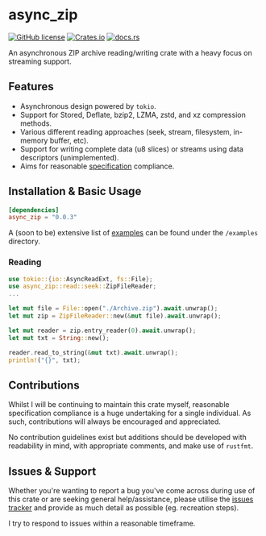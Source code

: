 # async_zip
[![GitHub license](https://img.shields.io/badge/license-MIT-007ec6)](https://github.com/Majored/rs-async-zip/blob/main/LICENSE)
[![Crates.io](https://img.shields.io/crates/v/async_zip)](https://crates.io/crates/async_zip)
[![docs.rs](https://img.shields.io/docsrs/async_zip)](https://docs.rs/async_zip/)

An asynchronous ZIP archive reading/writing crate with a heavy focus on streaming support.

## Features
- Asynchronous design powered by `tokio`.
- Support for Stored, Deflate, bzip2, LZMA, zstd, and xz compression methods.
- Various different reading approaches (seek, stream, filesystem, in-memory buffer, etc).
- Support for writing complete data (u8 slices) or streams using data descriptors (unimplemented).
- Aims for reasonable [specification](https://pkware.cachefly.net/webdocs/casestudies/APPNOTE.TXT) compliance.

## Installation & Basic Usage

```toml
[dependencies]
async_zip = "0.0.3"
```

A (soon to be) extensive list of [examples](https://github.com/Majored/rs-async-zip/tree/main/examples) can be found under the `/examples` directory.

### Reading
```rust
use tokio::{io::AsyncReadExt, fs::File};
use async_zip::read::seek::ZipFileReader;
...

let mut file = File::open("./Archive.zip").await.unwrap();
let mut zip = ZipFileReader::new(&mut file).await.unwrap();

let mut reader = zip.entry_reader(0).await.unwrap();
let mut txt = String::new();

reader.read_to_string(&mut txt).await.unwrap();
println!("{}", txt);
```

## Contributions
Whilst I will be continuing to maintain this crate myself, reasonable specification compliance is a huge undertaking for a single individual. As such, contributions will always be encouraged and appreciated.

No contribution guidelines exist but additions should be developed with readability in mind, with appropriate comments, and make use of `rustfmt`.

## Issues & Support
Whether you're wanting to report a bug you've come across during use of this crate or are seeking general help/assistance, please utilise the [issues tracker](https://github.com/Majored/rs-async-zip/issues) and provide as much detail as possible (eg. recreation steps).

I try to respond to issues within a reasonable timeframe.
